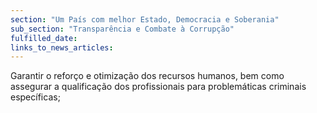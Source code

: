```yaml
---
section: "Um País com melhor Estado, Democracia e Soberania"
sub_section: "Transparência e Combate à Corrupção"
fulfilled_date:
links_to_news_articles:
---
```


Garantir o reforço e otimização dos recursos humanos, bem como assegurar a qualificação dos profissionais para problemáticas criminais específicas;